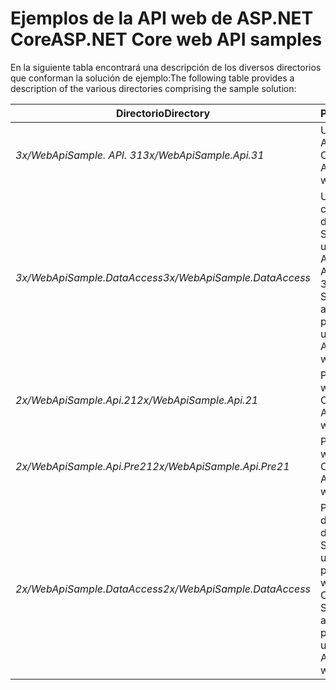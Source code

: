 # <a name="aspnet-core-web-api-samples"></a><span data-ttu-id="d61b4-101">Ejemplos de la API web de ASP.NET Core</span><span class="sxs-lookup"><span data-stu-id="d61b4-101">ASP.NET Core web API samples</span></span>

<span data-ttu-id="d61b4-102">En la siguiente tabla encontrará una descripción de los diversos directorios que conforman la solución de ejemplo:</span><span class="sxs-lookup"><span data-stu-id="d61b4-102">The following table provides a description of the various directories comprising the sample solution:</span></span>

| <span data-ttu-id="d61b4-103">Directorio</span><span class="sxs-lookup"><span data-stu-id="d61b4-103">Directory</span></span>                   | <span data-ttu-id="d61b4-104">Propósito</span><span class="sxs-lookup"><span data-stu-id="d61b4-104">Purpose</span></span> |
|-----------------------------|------------------------------------------------------------|
| <span data-ttu-id="d61b4-105">*3x/WebApiSample. API. 31*</span><span class="sxs-lookup"><span data-stu-id="d61b4-105">*3x/WebApiSample.Api.31*</span></span>    | <span data-ttu-id="d61b4-106">Un proyecto de API Web ASP.NET Core 3,1.</span><span class="sxs-lookup"><span data-stu-id="d61b4-106">An ASP.NET Core 3.1 web API project.</span></span>                       |
| <span data-ttu-id="d61b4-107">*3x/WebApiSample.DataAccess*</span><span class="sxs-lookup"><span data-stu-id="d61b4-107">*3x/WebApiSample.DataAccess*</span></span>| <span data-ttu-id="d61b4-108">Un proyecto de capa de acceso a datos de .NET Standard 2,1 que usa el proyecto de API Web de ASP.NET Core 3,1.</span><span class="sxs-lookup"><span data-stu-id="d61b4-108">A .NET Standard 2.1 data access layer project which is used by the ASP.NET Core 3.1 web API project.</span></span>|
| <span data-ttu-id="d61b4-109">*2x/WebApiSample.Api.21*</span><span class="sxs-lookup"><span data-stu-id="d61b4-109">*2x/WebApiSample.Api.21*</span></span>    | <span data-ttu-id="d61b4-110">Proyecto de API web de ASP.NET Core 2.1.</span><span class="sxs-lookup"><span data-stu-id="d61b4-110">An ASP.NET Core 2.1 web API project.</span></span>                         |
| <span data-ttu-id="d61b4-111">*2x/WebApiSample.Api.Pre21*</span><span class="sxs-lookup"><span data-stu-id="d61b4-111">*2x/WebApiSample.Api.Pre21*</span></span> | <span data-ttu-id="d61b4-112">Proyecto de API web de ASP.NET Core 2.0.</span><span class="sxs-lookup"><span data-stu-id="d61b4-112">An ASP.NET Core 2.0 web API project.</span></span>                         |
| <span data-ttu-id="d61b4-113">*2x/WebApiSample.DataAccess*</span><span class="sxs-lookup"><span data-stu-id="d61b4-113">*2x/WebApiSample.DataAccess*</span></span>| <span data-ttu-id="d61b4-114">Proyecto de capa de acceso a datos de .NET Standard 2.0 que usan los proyectos de API web de ASP.NET Core 2.x.</span><span class="sxs-lookup"><span data-stu-id="d61b4-114">A .NET Standard 2.0 data access layer project which is used by the ASP.NET Core 2.x web API projects.</span></span>|
